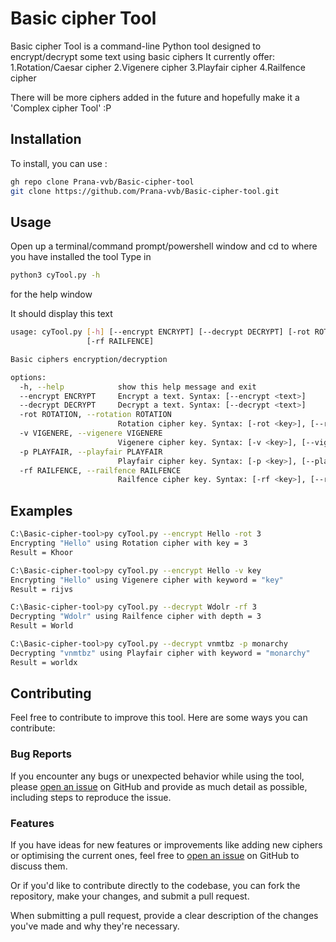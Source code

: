 # Basic cipher Tool

Basic cipher Tool is a command-line Python tool designed to encrypt/decrypt some text using basic ciphers
It currently offer:
1.Rotation/Caesar cipher
2.Vigenere cipher
3.Playfair cipher
4.Railfence cipher

There will be more ciphers added in the future and hopefully make it a 'Complex cipher Tool' :P

## Installation

To install, you can use :

```bash
gh repo clone Prana-vvb/Basic-cipher-tool
git clone https://github.com/Prana-vvb/Basic-cipher-tool.git
```

## Usage

Open up a terminal/command prompt/powershell window and cd to where you have installed the tool
Type in 
```bash
python3 cyTool.py -h
```
for the help window

It should display this text

```bash
usage: cyTool.py [-h] [--encrypt ENCRYPT] [--decrypt DECRYPT] [-rot ROTATION] [-v VIGENERE] [-p PLAYFAIR]
                 [-rf RAILFENCE]

Basic ciphers encryption/decryption

options:
  -h, --help            show this help message and exit
  --encrypt ENCRYPT     Encrypt a text. Syntax: [--encrypt <text>]
  --decrypt DECRYPT     Decrypt a text. Syntax: [--decrypt <text>]
  -rot ROTATION, --rotation ROTATION
                        Rotation cipher key. Syntax: [-rot <key>], [--rotation <key>]
  -v VIGENERE, --vigenere VIGENERE
                        Vigenere cipher key. Syntax: [-v <key>], [--vigenere <key>]
  -p PLAYFAIR, --playfair PLAYFAIR
                        Playfair cipher key. Syntax: [-p <key>], [--playfair <key>]
  -rf RAILFENCE, --railfence RAILFENCE
                        Railfence cipher key. Syntax: [-rf <key>], [--railfence <key>]
```

## Examples

```bash
C:\Basic-cipher-tool>py cyTool.py --encrypt Hello -rot 3
Encrypting "Hello" using Rotation cipher with key = 3
Result = Khoor

C:\Basic-cipher-tool>py cyTool.py --encrypt Hello -v key
Encrypting "Hello" using Vigenere cipher with keyword = "key"
Result = rijvs

C:\Basic-cipher-tool>py cyTool.py --decrypt Wdolr -rf 3
Decrypting "Wdolr" using Railfence cipher with depth = 3
Result = World

C:\Basic-cipher-tool>py cyTool.py --decrypt vnmtbz -p monarchy
Decrypting "vnmtbz" using Playfair cipher with keyword = "monarchy"
Result = worldx
```

## Contributing

Feel free to contribute to improve this tool. Here are some ways you can contribute:

### Bug Reports

If you encounter any bugs or unexpected behavior while using the tool, please [open an issue](https://github.com/Prana-vvb/Basic-cipher-tool/issues) on GitHub and provide as much detail as possible, including steps to reproduce the issue.

### Features

If you have ideas for new features or improvements like adding new ciphers or optimising the current ones, feel free to [open an issue](https://github.com/Prana-vvb/Basic-cipher-tool/issues) on GitHub to discuss them.

Or if you'd like to contribute directly to the codebase, you can fork the repository, make your changes, and submit a pull request.

When submitting a pull request, provide a clear description of the changes you've made and why they're necessary.

